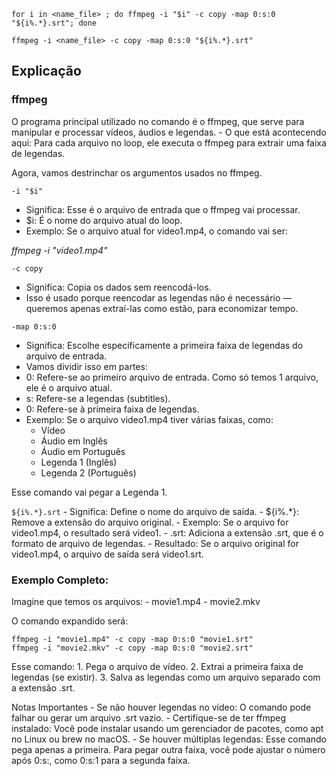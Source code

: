 ```for i in <name_file> ; do ffmpeg -i "$i" -c copy -map 0:s:0 "${i%.*}.srt"; done```


```ffmpeg -i <name_file> -c copy -map 0:s:0 "${i%.*}.srt"```

## Explicação

### ffmpeg

O programa principal utilizado no comando é o ffmpeg, que serve para manipular e processar vídeos, áudios e legendas.
	- O que está acontecendo aqui: Para cada arquivo no loop, ele executa o ffmpeg para extrair uma faixa de legendas.

Agora, vamos destrinchar os argumentos usados no ffmpeg.

```-i "$i"```
- Significa: Esse é o arquivo de entrada que o ffmpeg vai processar.
- $i: É o nome do arquivo atual do loop.
- Exemplo: Se o arquivo atual for video1.mp4, o comando vai ser:

*ffmpeg -i "video1.mp4"*

```-c copy```
- Significa: Copia os dados sem reencodá-los.
- Isso é usado porque reencodar as legendas não é necessário — queremos apenas extraí-las como estão, para economizar tempo.

```-map 0:s:0```
- Significa: Escolhe especificamente a primeira faixa de legendas do arquivo de entrada.
- Vamos dividir isso em partes:
- 0: Refere-se ao primeiro arquivo de entrada. Como só temos 1 arquivo, ele é o arquivo atual.
- s: Refere-se a legendas (subtitles).
- 0: Refere-se à primeira faixa de legendas.
- Exemplo: Se o arquivo video1.mp4 tiver várias faixas, como:
	- Vídeo
	- Áudio em Inglês
	- Áudio em Português
	- Legenda 1 (Inglês)
	- Legenda 2 (Português)
   
Esse comando vai pegar a Legenda 1.

```${i%.*}.srt```
	- Significa: Define o nome do arquivo de saída.
	- ${i%.*}: Remove a extensão do arquivo original.
	- Exemplo: Se o arquivo for video1.mp4, o resultado será video1.
	- .srt: Adiciona a extensão .srt, que é o formato de arquivo de legendas.
	- Resultado:
Se o arquivo original for video1.mp4, o arquivo de saída será video1.srt.


### Exemplo Completo:

Imagine que temos os arquivos:
	- movie1.mp4
	- movie2.mkv

O comando expandido será:
```
ffmpeg -i "movie1.mp4" -c copy -map 0:s:0 "movie1.srt"
ffmpeg -i "movie2.mkv" -c copy -map 0:s:0 "movie2.srt"
```
Esse comando:
	1.	Pega o arquivo de vídeo.
	2.	Extrai a primeira faixa de legendas (se existir).
	3.	Salva as legendas como um arquivo separado com a extensão .srt.

Notas Importantes
	- Se não houver legendas no vídeo: O comando pode falhar ou gerar um arquivo .srt vazio.
	- Certifique-se de ter ffmpeg instalado: Você pode instalar usando um gerenciador de pacotes, como apt no Linux ou brew no macOS.
	- Se houver múltiplas legendas: Esse comando pega apenas a primeira. Para pegar outra faixa, você pode ajustar o número após 0:s:, como 0:s:1 para a segunda faixa.

